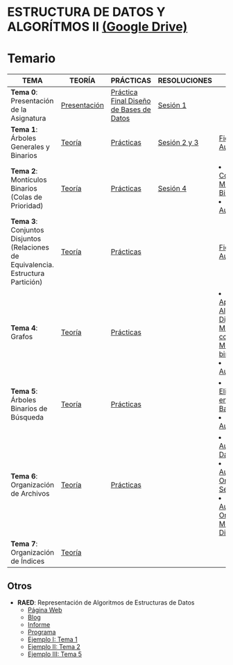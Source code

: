 # ESTRUCTURA DE DATOS Y ALGORÍTMOS II [(Google Drive)](https://drive.google.com/drive/u/0/folders/1SFqEo0f_5WLlTuv_YFaX4MJ5Q9lhwuSq)

# Temario
| **TEMA** | **TEORÍA** | **PRÁCTICAS** | **RESOLUCIONES** | **EXTRA** |
|-------|---|---|---|---|
| **Tema 0**: Presentación de la Asignatura | [Presentación](https://drive.google.com/open?id=19Ob8jzq0mq0MfXlHehlx8O5vshSVrR3l) | [Práctica Final Diseño de Bases de Datos](https://github.com/su1c1d3jerk/ingenieria-informatica-usal/tree/master/02-SEGUNDO/ESTRUCTURA%20DE%20DATOS%20Y%20ALGOR%C3%8DTMOS%20II/EJEMPLOS%20Y%20ARCHIVOS%20AUXILIARES/02.%20entregaTAD2018/entregaTAD) |[Sesión 1](https://github.com/su1c1d3jerk/ingenieria-informatica-usal/tree/master/02-SEGUNDO/ESTRUCTURA%20DE%20DATOS%20Y%20ALGOR%C3%8DTMOS%20II/EJERCICIOS/00.%20TADs%20EDA1)|   |
|**Tema 1**: Árboles Generales y Binarios|[Teoría](https://drive.google.com/open?id=1avWdYHCFGsOOS6Se7IxD4wAl9uKKGylJ)|[Prácticas](https://drive.google.com/open?id=1wA8uJrp-z4lqJUhu954R-UR20V-kjXdT)|[Sesión 2 y 3](https://github.com/su1c1d3jerk/ingenieria-informatica-usal/tree/master/02-SEGUNDO/ESTRUCTURA%20DE%20DATOS%20Y%20ALGOR%C3%8DTMOS%20II/EJERCICIOS/01.%20Arboles%20Generales%20y%20Binarios)|[Ficheros Auxiliares](https://github.com/su1c1d3jerk/ingenieria-informatica-usal/tree/master/02-SEGUNDO/ESTRUCTURA%20DE%20DATOS%20Y%20ALGOR%C3%8DTMOS%20II/EJEMPLOS%20Y%20ARCHIVOS%20AUXILIARES/05.%20arbolBinario)|
| **Tema 2**: Montículos Binarios (Colas de Prioridad)|[Teoría](https://drive.google.com/open?id=1qLk9m6vratlz7P4icV6SFcCJq8tg7t2S)|[Prácticas](https://drive.google.com/open?id=1hy-Gx-JHpb554vU1SA1PbNl9N8vRxY-q)|[Sesión 4](https://github.com/su1c1d3jerk/ingenieria-informatica-usal/tree/master/02-SEGUNDO/ESTRUCTURA%20DE%20DATOS%20Y%20ALGOR%C3%8DTMOS%20II/EJERCICIOS/02.%20Monticulos)|<li>[Ejempo Construcción Montículos Binarios](https://drive.google.com/open?id=1wUe3U_8qJBY-8wWa3Vj7sBPwPfOTOfWW)</li><li>[Ficheros Auxiliares](https://github.com/su1c1d3jerk/ingenieria-informatica-usal/tree/master/02-SEGUNDO/ESTRUCTURA%20DE%20DATOS%20Y%20ALGOR%C3%8DTMOS%20II/EJEMPLOS%20Y%20ARCHIVOS%20AUXILIARES/09.%20monticuloBinario)</li>|
|**Tema 3**: Conjuntos Disjuntos (Relaciones de Equivalencia. Estructura Partición)|[Teoría](https://drive.google.com/open?id=1ftKTROZT0COeGhl0upWXDBAFczLLZ_Ta)| [Prácticas](https://drive.google.com/open?id=1adroVgu_D8U-NRqAAZy8uVlwRCzj84Ds)||[Ficheros Auxiliares](https://github.com/su1c1d3jerk/ingenieria-informatica-usal/tree/master/02-SEGUNDO/ESTRUCTURA%20DE%20DATOS%20Y%20ALGOR%C3%8DTMOS%20II/EJEMPLOS%20Y%20ARCHIVOS%20AUXILIARES/11.%20conjuntosDisjuntos/conjuntos)|
|**Tema 4**: Grafos|[Teoría](https://drive.google.com/open?id=1yytf1ZeIbz8oshc7lMa4osnlxCDSJjbd)|[Prácticas](https://drive.google.com/open?id=1DmgYwkuvTI5r5VhwDUr4uV5hE6cHZMKD)||<li>[Ejempo Aplicación Algortimo Dijkstra Mejorado con Montículo binario](https://drive.google.com/open?id=1MZZFrwFvjO2NDGkbbJiUICPTcOFZDj5J)</li><li>[Ficheros Auxiliares](https://github.com/su1c1d3jerk/ingenieria-informatica-usal/tree/master/02-SEGUNDO/ESTRUCTURA%20DE%20DATOS%20Y%20ALGOR%C3%8DTMOS%20II/EJEMPLOS%20Y%20ARCHIVOS%20AUXILIARES/15.%20grafos2017)</li>|
|**Tema 5**: Árboles Binarios de Búsqueda|[Teoría](https://drive.google.com/open?id=1UULIsS3308OWbE-ptq5FCcakMw9zMWHE)|[Prácticas](https://drive.google.com/open?id=1B64N91q55ugNBuHSHNWQhQqa6b5wexqh)||<li>[Ejempo Eliminación en Árboles Balanceados](https://drive.google.com/open?id=1dvHoDWu4r8G3IKye0iUychszMc19csfB)</li><li>[Ficheros Auxiliares](https://github.com/su1c1d3jerk/ingenieria-informatica-usal/tree/master/02-SEGUNDO/ESTRUCTURA%20DE%20DATOS%20Y%20ALGOR%C3%8DTMOS%20II/EJEMPLOS%20Y%20ARCHIVOS%20AUXILIARES/19.%20abbusqueda)</li>|
|**Tema 6**: Organización de Archivos|[Teoría](https://drive.google.com/open?id=1BHozTQBtH5vfcVj5-L2-q8MofIBz0Sp1)|[Prácticas](https://drive.google.com/open?id=14Zk3TQmj-UI24sY0RU_FmZfQGeRy92o_)||<li>[Ficheros Auxiliares I: Datos](https://github.com/su1c1d3jerk/ingenieria-informatica-usal/tree/master/02-SEGUNDO/ESTRUCTURA%20DE%20DATOS%20Y%20ALGOR%C3%8DTMOS%20II/EJEMPLOS%20Y%20ARCHIVOS%20AUXILIARES/22.%20Ayuda%20Realizaci%C3%B3n%20Pr%C3%A1cticas)</li><li>[Ficheros Auxiliares II: Organización Secuencial](https://github.com/su1c1d3jerk/ingenieria-informatica-usal/tree/master/02-SEGUNDO/ESTRUCTURA%20DE%20DATOS%20Y%20ALGOR%C3%8DTMOS%20II/EJEMPLOS%20Y%20ARCHIVOS%20AUXILIARES/23.%20Organizaci%C3%B3n%20Secuencial)</li><li>[Ficheros Auxiliares III: Organización Método Dispersión](https://github.com/su1c1d3jerk/ingenieria-informatica-usal/tree/master/02-SEGUNDO/ESTRUCTURA%20DE%20DATOS%20Y%20ALGOR%C3%8DTMOS%20II/EJEMPLOS%20Y%20ARCHIVOS%20AUXILIARES/24.%20Organizaci%C3%B3n%20M%C3%A9todo%20Dispersi%C3%B3n)</li>|
|**Tema 7**: Organización de Índices|[Teoría](https://drive.google.com/open?id=1eQEF3QiAUB22KIQZIetmprCi1Zv5jEy2)|||||

## Otros
  - **RAED**: Representación de Algoritmos de Estructuras de Datos
    - [Página Web](http://raed.usal.es/)
    - [Blog](http://avellano.fis.usal.es/~ciglesias/)
    - [Informe](https://drive.google.com/open?id=1B20yxJLeIX5zYnYYNrosXue-NnX8MoeZ)
    - [Programa](https://github.com/su1c1d3jerk/ingenieria-informatica-usal/tree/master/02-SEGUNDO/ESTRUCTURA%20DE%20DATOS%20Y%20ALGOR%C3%8DTMOS%20II/EJEMPLOS%20Y%20ARCHIVOS%20AUXILIARES/E02.%20raed)
    - [Ejemplo I: Tema 1](https://github.com/su1c1d3jerk/ingenieria-informatica-usal/tree/master/02-SEGUNDO/ESTRUCTURA%20DE%20DATOS%20Y%20ALGOR%C3%8DTMOS%20II/EJEMPLOS%20Y%20ARCHIVOS%20AUXILIARES/E03.%20tema1RAED)
    - [Ejemplo II: Tema 2](https://github.com/su1c1d3jerk/ingenieria-informatica-usal/tree/master/02-SEGUNDO/ESTRUCTURA%20DE%20DATOS%20Y%20ALGOR%C3%8DTMOS%20II/EJEMPLOS%20Y%20ARCHIVOS%20AUXILIARES/E04.%20tema2RAED)
    - [Ejemplo III: Tema 5](https://github.com/su1c1d3jerk/ingenieria-informatica-usal/tree/master/02-SEGUNDO/ESTRUCTURA%20DE%20DATOS%20Y%20ALGOR%C3%8DTMOS%20II/EJEMPLOS%20Y%20ARCHIVOS%20AUXILIARES/E05.%20tema5RAED)
